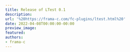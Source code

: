 ```yaml
---
title: Release of LTest 0.1
description:
url: '%20https://frama-c.com/fc-plugins/ltest.html%20'
date: 2022-04-08T00:00:00-00:00
preview_image:
featured:
authors:
- frama-c
---
```




